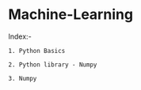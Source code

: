 # Machine-Learning
Index:-
   
    1. Python Basics
    
    2. Python library - Numpy
    
    3. Numpy 
